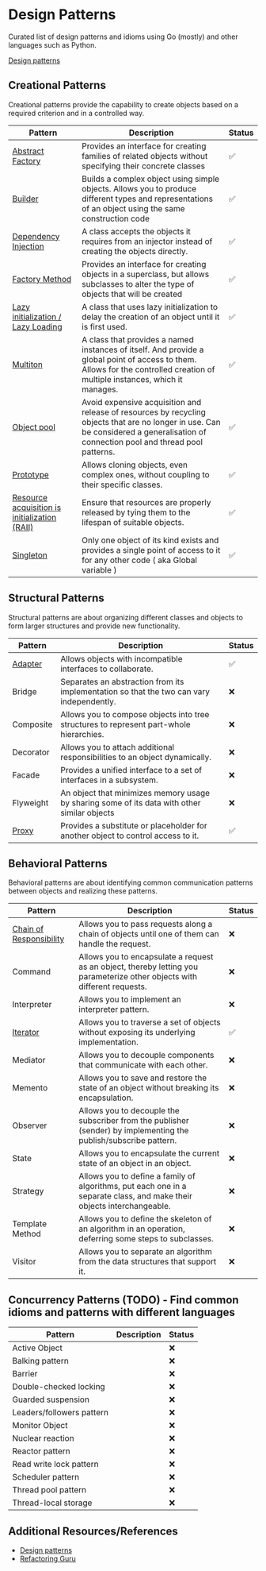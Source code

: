 # Design Patterns

Curated list of design patterns and idioms using Go (mostly) and other languages such as Python.

[Design patterns](https://en.wikipedia.org/wiki/Software_design_pattern)

## Creational Patterns

Creational patterns provide the capability to create objects based on a required criterion and in a controlled way.

| Pattern                                                                                                        | Description                                                                                                                                                                          | Status |
| -------------------------------------------------------------------------------------------------------------- | ------------------------------------------------------------------------------------------------------------------------------------------------------------------------------------ | ------ |
| [Abstract Factory](./creational/abstract_factory/README.md)                                                    | Provides an interface for creating families of related objects without specifying their concrete classes                                                                             | ✅     |
| [Builder](./creational/builder/README.md)                                                                      | Builds a complex object using simple objects. Allows you to produce different types and representations of an object using the same construction code                                | ✅     |
| [Dependency Injection](./creational/dependency_injection/README.md)                                            | A class accepts the objects it requires from an injector instead of creating the objects directly.                                                                                   | ✅     |
| [Factory Method](./creational/factory_method/README.md)                                                        | Provides an interface for creating objects in a superclass, but allows subclasses to alter the type of objects that will be created                                                  | ✅     |
| [Lazy initialization / Lazy Loading](/creational/lazy_initialization/README.md)                                | A class that uses lazy initialization to delay the creation of an object until it is first used.                                                                                     | ✅     |
| [Multiton](./creational/multiton/README.md)                                                                    | A class that provides a named instances of itself. And provide a global point of access to them. Allows for the controlled creation of multiple instances, which it manages.         | ✅     |
| [Object pool](./creational/object_pool/README.md)                                                              | Avoid expensive acquisition and release of resources by recycling objects that are no longer in use. Can be considered a generalisation of connection pool and thread pool patterns. | ✅     |
| [Prototype](./creational/prototype/README.md)                                                                  | Allows cloning objects, even complex ones, without coupling to their specific classes.                                                                                               | ✅     |
| [Resource acquisition is initialization (RAII)](./creational/resource_acquisition_is_initialization/README.md) | Ensure that resources are properly released by tying them to the lifespan of suitable objects.                                                                                       | ✅     |
| [Singleton](./creational/singleton/README.md)                                                                  | Only one object of its kind exists and provides a single point of access to it for any other code ( aka Global variable )                                                            | ✅     |

## Structural Patterns

Structural patterns are about organizing different classes and objects to form larger structures and provide new functionality.

| Pattern                                   | Description                                                                                  | Status |
| ----------------------------------------- | -------------------------------------------------------------------------------------------- | ------ |
| [Adapter](./structural/adapter/README.md) | Allows objects with incompatible interfaces to collaborate.                                  | ✅     |
| Bridge                                    | Separates an abstraction from its implementation so that the two can vary independently.     | ❌     |
| Composite                                 | Allows you to compose objects into tree structures to represent part-whole hierarchies.      | ❌     |
| Decorator                                 | Allows you to attach additional responsibilities to an object dynamically.                   | ❌     |
| Facade                                    | Provides a unified interface to a set of interfaces in a subsystem.                          | ❌     |
| Flyweight                                 | An object that minimizes memory usage by sharing some of its data with other similar objects | ❌     |
| [Proxy](./structural/proxy/README.md)     | Provides a substitute or placeholder for another object to control access to it.             | ✅     |

## Behavioral Patterns

Behavioral patterns are about identifying common communication patterns between objects and realizing these patterns.

| Pattern                                                                   | Description                                                                                                               | Status |
| ------------------------------------------------------------------------- | ------------------------------------------------------------------------------------------------------------------------- | ------ |
| [Chain of Responsibility](./behavioral/chain_of_responsibility/README.md) | Allows you to pass requests along a chain of objects until one of them can handle the request.                            | ❌     |
| Command                                                                   | Allows you to encapsulate a request as an object, thereby letting you parameterize other objects with different requests. | ❌     |
| Interpreter                                                               | Allows you to implement an interpreter pattern.                                                                           | ❌     |
| [Iterator](./behavioral/iterator/README.md)                               | Allows you to traverse a set of objects without exposing its underlying implementation.                                   | ✅     |
| Mediator                                                                  | Allows you to decouple components that communicate with each other.                                                       | ❌     |
| Memento                                                                   | Allows you to save and restore the state of an object without breaking its encapsulation.                                 | ❌     |
| Observer                                                                  | Allows you to decouple the subscriber from the publisher (sender) by implementing the publish/subscribe pattern.          | ❌     |
| State                                                                     | Allows you to encapsulate the current state of an object in an object.                                                    | ❌     |
| Strategy                                                                  | Allows you to define a family of algorithms, put each one in a separate class, and make their objects interchangeable.    | ❌     |
| Template Method                                                           | Allows you to define the skeleton of an algorithm in an operation, deferring some steps to subclasses.                    | ❌     |
| Visitor                                                                   | Allows you to separate an algorithm from the data structures that support it.                                             | ❌     |

## Concurrency Patterns (TODO) - Find common idioms and patterns with different languages

| Pattern                   | Description | Status |
| ------------------------- | ----------- | ------ |
| Active Object             |             | ❌     |
| Balking pattern           |             | ❌     |
| Barrier                   |             | ❌     |
| Double-checked locking    |             | ❌     |
| Guarded suspension        |             | ❌     |
| Leaders/followers pattern |             | ❌     |
| Monitor Object            |             | ❌     |
| Nuclear reaction          |             | ❌     |
| Reactor pattern           |             | ❌     |
| Read write lock pattern   |             | ❌     |
| Scheduler pattern         |             | ❌     |
| Thread pool pattern       |             | ❌     |
| Thread-local storage      |             | ❌     |

## Additional Resources/References

- [Design patterns](https://en.wikipedia.org/wiki/Software_design_pattern)
- [Refactoring Guru](https://refactoring.guru/design-patterns)
